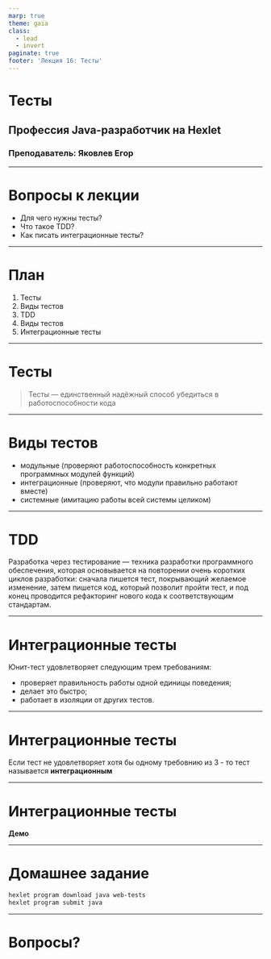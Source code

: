 ```yaml
---
marp: true
theme: gaia
class:
  - lead
  - invert
paginate: true
footer: 'Лекция 16: Тесты'
---
```


# Тесты
## Профессия Java-разработчик на Hexlet
### Преподаватель: Яковлев Егор
<!-- _color: white -->
<!-- _color: white -->

---

# Вопросы к лекции

* Для чего нужны тесты?
* Что такое TDD?
* Как писать интеграционные тесты?

---
# План

1. Тесты
2. Виды тестов
2. TDD
3. Виды тестов
4. Интеграционные тесты

---

# Тесты

> Тесты — единственный надёжный способ убедиться в работоспособности кода 

---

# Виды тестов

* модульные (проверяют работоспособность конкретных программных модулей функций)
* интеграционные (проверяют, что модули правильно работают вместе)
* системные (имитацию работы всей системы целиком)

---

# TDD

Разработка через тестирование — техника разработки программного обеспечения, которая основывается на повторении очень коротких циклов разработки: сначала пишется тест, покрывающий желаемое изменение, затем пишется код, который позволит пройти тест, и под конец проводится рефакторинг нового кода к соответствующим стандартам.

---

# Интеграционные тесты

Юнит-тест удовлетворяет следующим трем требованиям:
* проверяет правильность работы одной единицы поведения;
* делает это быстро; 
* работает в изоляции от других тестов.

---

# Интеграционные тесты

Если тест не удовлетворяет хотя бы одному требовнию из 3 - то тест называется **интеграционным**

---

# Интеграционные тесты

**Демо**

---

# Домашнее задание
 
```bash
hexlet program download java web-tests
hexlet program submit java
```

---

# Вопросы?